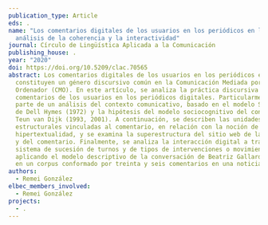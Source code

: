 ```yaml
---
publication_type: Article
eds: .
name: "Los comentarios digitales de los usuarios en los periódicos en línea:
  análisis de la coherencia y la interactividad"
journal: Círculo de Lingüística Aplicada a la Comunicación
publishing_house: .
year: "2020"
doi: https://doi.org/10.5209/clac.70565
abstract: Los comentarios digitales de los usuarios en los periódicos en línea
  constituyen un género discursivo común en la Comunicación Mediada por
  Ordenador (CMO). En este artículo, se analiza la práctica discursiva de los
  comentarios de los usuarios en los periódicos digitales. Particularmente, se
  parte de un análisis del contexto comunicativo, basado en el modelo Speaking
  de Dell Hymes (1972) y la hipótesis del modelo sociocognitivo del contexto de
  Teun van Dijk (1993, 2001). A continuación, se describen las unidades
  estructurales vinculadas al comentario, en relación con la noción de
  hipertextualidad, y se examina la superestructura del sitio web de la noticia
  y del comentario. Finalmente, se analiza la interacción digital a través del
  sistema de sucesión de turnos y de tipos de intervenciones o movimientos,
  aplicando el modelo descriptivo de la conversación de Beatriz Gallardo (1996),
  en un corpus conformado por treinta y seis comentarios en una noticia digital.
authors:
  - Remei González
elbec_members_involved:
  - Remei González
projects:
  - .
---
```

